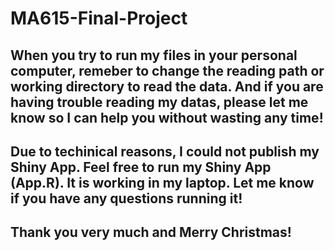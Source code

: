 # MA615-Final-Project
## When you try to run my files in your personal computer, remeber to change the reading path or working directory to read the data. And if you are having trouble reading my datas, please let me know so I can help you without wasting any time!
## Due to techinical reasons, I could not publish my Shiny App. Feel free to run my Shiny App (App.R). It is working in my laptop. Let me know if you have any questions running it!
## Thank you very much and Merry Christmas!
